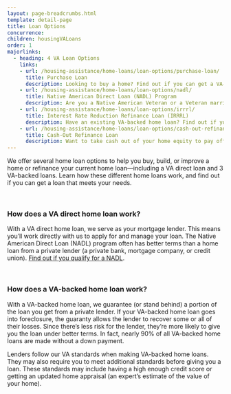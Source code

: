 ```yaml
---
layout: page-breadcrumbs.html
template: detail-page
title: Loan Options
concurrence:
children: housingVALoans
order: 1
majorlinks:
  - heading: 4 VA Loan Options
    links:
    - url: /housing-assistance/home-loans/loan-options/purchase-loan/
      title: Purchase Loan
      description: Looking to buy a home? Find out if you can get a VA-backed purchase loan and get better terms than with a private-lender loan.
    - url: /housing-assistance/home-loans/loan-options/nadl/
      title: Native American Direct Loan (NADL) Program
      description: Are you a Native American Veteran or a Veteran married to a Native American? Find out if you can get our NADL to buy, build, or improve a home on Federal Trust Land.
    - url: /housing-assistance/home-loans/loan-options/irrrl/
      title: Interest Rate Reduction Refinance Loan (IRRRL)
      description: Have an existing VA-backed home loan? Find out if you can get a VA-backed IRRRL to help reduce your monthly payments or make them more stable.
    - url: /housing-assistance/home-loans/loan-options/cash-out-refinance/
      title: Cash-Out Refinance Loan
      description: Want to take cash out of your home equity to pay off debt, pay for school, or take care of other needs? Find out if you can get a VA-backed cash-out refinance loan.
---
```


<div class="usa-font-lead">

We offer several home loan options to help you buy, build, or improve a home or refinance your current home loan—including a VA direct loan and 3 VA-backed loans. Learn how these different home loans work, and find out if you can get a loan that meets your needs.

</div>

<br>

### How does a VA direct home loan work?

With a VA direct home loan, we serve as your mortgage lender. This means you’ll work directly with us to apply for and manage your loan. The Native American Direct Loan (NADL) program often has better terms than a home loan from a private lender (a private bank, mortgage company, or credit union). [Find out if you qualify for a NADL](/housing-assistance/home-loans/loan-options/nadl/).

<br>

### How does a VA-backed home loan work?

With a VA-backed home loan, we guarantee (or stand behind) a portion of the loan you get from a private lender. If your VA-backed home loan goes into foreclosure, the guaranty allows the lender to recover some or all of their losses. Since there’s less risk for the lender, they’re more likely to give you the loan under better terms. In fact, nearly 90% of all VA-backed home loans are made without a down payment.

Lenders follow our VA standards when making VA-backed home loans. They may also require you to meet additional standards before giving you a loan. These standards may include having a high enough credit score or getting an updated home appraisal (an expert’s estimate of the value of your home).
